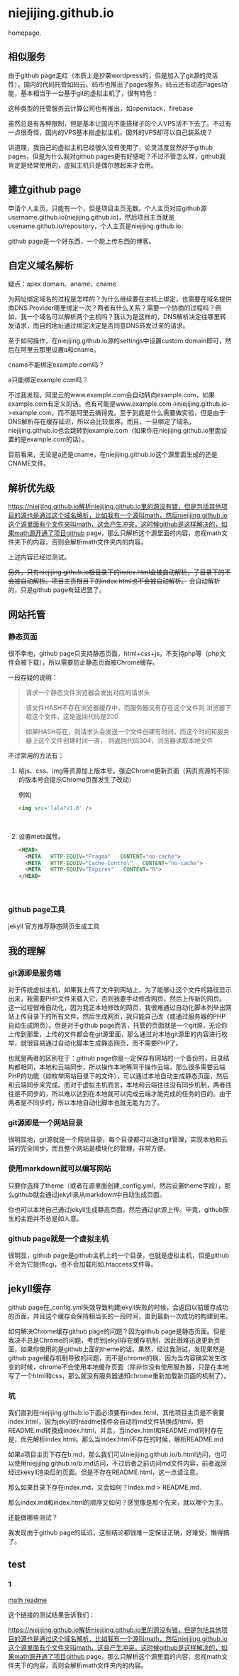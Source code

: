 # niejijing.github.io
homepage.

## 相似服务

由于github page走红（本质上是抄袭wordpress的，但是加入了git源的灵活性），国内的代码托管如码云、码市也推出了pages服务。码云还有动态Pages功能，基本相当于一台基于git的虚拟主机了，很有特色！

这种类型的托管服务云计算公司也有推出，如openstack，firebase

虽然总是有各种限制，但是基本让国内不能搭梯子的个人VPS活不下去了。不过有一点很奇怪，国内的VPS基本指虚拟主机，国外的VPS却可以自己装系统？

讲道理，我自己的虚拟主机已经很久没有使用了，论灵活度显然好于github pages，但是为什么我对github pages更有好感呢？不过不管怎么样，github我肯定是经常使用的，虚拟主机只是偶尔想起来才会用。

## 建立github page

申请个人主页，只能有一个，但是项目主页无数。个人主页对应github源username.github.io(niejijing.github.io)，然后项目主页就是usename.github.io/repository，个人主页是niejijing.github.io.

github page是一个好东西，一个能上传东西的博客。

## 自定义域名解析

疑点：apex domain、aname、cname

为网址绑定域名的过程是怎样的？为什么继续要在主机上绑定，也需要在域名提供商DNS Provider哪里绑定一次？两者有什么关系？需要一个协商的过程吗？例如，我一个域名可以解析两个主机吗？我认为是这样的，DNS解析决定往哪里转发请求，而目的地址通过绑定决定是否同意DNS转发过来的请求。

至于如何操作，在niejijing.github.io源的settings中设置custom domain即可，然后在阿里云那里设置a和cname。

cname不能绑定example.com吗？

a只能绑定example.com吗？

不过我发现，阿里云的www.example.com会自动转向example.com，如果example.com有定义的话。也有可能是www.example.com->niejijing.github.io->example.com，而不是阿里云搞得鬼。至于到底是什么需要做实验，但是由于DNS解析存在缓存延迟，所以会比较蛋疼。而且，一旦绑定了域名，niejijing.github.io也会跳转到example.com（如果你在niejijing.github.io里面设置的是example.com的话）。

目前看来，无论是a还是cname，在niejijing.github.io这个源里面生成的还是CNAME文件。

## 解析优先级

https://niejijing.github.io解析niejijing.github.io里的源没有错，但是包括其他项目的源也是通过这个域名解析，比如我有一个源叫math，然后niejijing.github.io这个源里面有个文件夹叫math，这会产生冲突，这时候github是这样解决的，如果math源开通了项目github page，那么只解析这个源里面的内容，忽视math文件夹下的内容，否则会解析math文件夹内的内容。

上述内容已经过测试。

~~另外，只有niejijing.github.io根目录下的index.html会被自动解析，子目录下的不会被自动解析。项目主页根目下的index.html也不会被自动解析。~~   会自动解析的，只是github page有延迟罢了。

## 网站托管

### 静态页面

很不幸地，github page只支持静态页面，html+css+js，不支持php等（php文件会被下载），所以需要防止静态页面被Chrome缓存。

一段存疑的说明：

> 请求一个静态文件浏览器会发出对应的请求头
>
> 该文件HASH不存在浏览器缓存中，而服务器又有存在这个文件则 浏览器下载这个文件，这是返回代码是200
>
> 如果HASH存在，则请求头会发送一个文件创建有时间，而这个时间和服务器上这个文件创建时间一直， 则返回代码304，浏览器读取本地文件

不过常用的方法有：

1. 给js、css、img等资源加上版本号，强迫Chrome更新页面（网页资源的不同的版本号会提示Chrome页面发生了改动）

   例如

   ```html
   <img src='lala?v1.0' />
   ```

   ​


1. 设置meta属性。

   ```html
   <HEAD>    
     <META   HTTP-EQUIV="Pragma"   CONTENT="no-cache">    
     <META   HTTP-EQUIV="Cache-Control"   CONTENT="no-cache">    
     <META   HTTP-EQUIV="Expires"   CONTENT="0">    
   </HEAD>  
   ```

   ​

### github page工具

jekyll 官方推荐静态网页生成工具



## 我的理解

### git源即是服务端

对于传统虚拟主机，如果我上传了文件到网站上，为了能够让这个文件的路径显示出来，我需要PHP文件来载入它，否则我要手动修改网页，然后上传新的网页。这一过程很难自动化，因为我正本地修改的网页，我很难通过自动化脚本列举出网站上传目录下的所有文件，然后生成网页，我只能自己改（或通过服务器的PHP自动生成网页）。但是对于github page而言，托管的页面就是一个git源，无论你上传到那里，上传的文件都会在git源里面，那么通过对本地git源里的内容进行枚举，就很容易通过自动化脚本生成静态网页，而不需要PHP了。

也就是两者的区别在于：github page你是一定保存有网站的一个备份的，目录结构都相同，本地和云端同步，所以操作本地等同于操作云端，那么很多需要云端PHP的功能（如枚举网站目录下的文件），可以通过本地自动生成静态页面，然后和云端同步来完成。而对于虚拟主机而言，本地和云端往往没有同步机制，两者往往是不同步的，所以难以达到在本地就可以完成云端才能完成的任务的目的。由于两者是不同步的，所以本地自动化脚本也就无能为力了。

### git源即是一个网站目录

很明显地，git源就是一个网站目录，每个目录都可以通过git管理，实现本地和云端的完全同步，而且整个网站是模块化的管理，非常方便。

### 使用markdown就可以编写网站

只要你选择了theme（或者在源里面创建_config.yml，然后设置theme字段），那么github就会通过jekyll来从markdown中自动生成页面。

你也可以本地自己通过jekyll生成静态页面，然后通过git源上传。毕竟，github原生的主题并不总是如人意。

### github page就是一个虚拟主机

很明显，github page是github主机上的一个目录，也就是虚拟主机，但是github不会为它提供cgi，也不会加载形如.htaccess文件等。

## jekyll缓存

github page在_config.yml失效导致构建jekyll失败的时候，会返回以前缓存成功的页面，并且这个缓存会保持相当长的一段时间，直到最新一次成功的构建到来。

如何解决Chrome缓存github page的问题？因为github page是静态页面。但是我决不总是Chrome的问题，考虑到jekyll存在缓存机制，因此很难迅速更新页面，如果你使用的是github上面的theme的话。果然，经过我测试，发现果然是github page缓存机制导致的问题，而不是chrome的锅，因为当内容确实发生改变的时候，chrome不会使用本地缓存页面（除非你没有使用服务器，只是在本地写了一个html和css，那么就没有服务器通知chrome重新加载新页面的机制了）。

### 坑

我们直到在niejijing.github.io下面必须要有index.html，其他项目主页是不需要index.html，因为jekyll的readme插件会自动将md文件转换成html，把README.md转换成index.html，并且，当index.html和README.md同时存在是，优先解析index.html。那么当index.html不存在的时候，解析README.md

如果a项目主页下存在b.md，那么我们可以niejijing.github.io/b.html访问，也可以使用niejijing.github.io/b.md访问，不过后者之前访问md文件内容，前者返回经过kekyll渲染后的页面。但是不存在README.html，这一点请注意。

那么如果目录下存在index.md，又会如何？index.md > README.md.

那么index.md和index.html的顺序又如何？感觉像是那个先来，就以哪个为主。

还能做哪些测试？



我发现由于github page的延迟，这些结论都很难一定保证正确，好难受，懒得搞了。





## test

### 1

[math readme](math/README.md)

这个链接的测试结果告诉我们：

https://niejijing.github.io解析niejijing.github.io里的源没有错，但是包括其他项目的源也是通过这个域名解析，比如我有一个源叫math，然后niejijing.github.io这个源里面有个文件夹叫math，这会产生冲突，这时候github是这样解决的，如果math源开通了项目github page，那么只解析这个源里面的内容，忽视math文件夹下的内容，否则会解析math文件夹内的内容。

